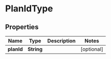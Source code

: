 # PlanIdType

## Properties
Name | Type | Description | Notes
------------ | ------------- | ------------- | -------------
**planId** | **String** |  |  [optional]
